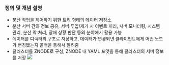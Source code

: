 ### 정의 및 개념 설명
* 분산 작업을 제어하기 위한 트리 형태의 데이터 저장소
* 분산 서버 간의 정보 공유, 서버 투입/제거 시 이벤트 처리, 서버 모니터링, 시스템 관리, 분산 락 처리, 장애 상황 판단 등의 분야에서 활용 가능
* 데이터를 디렉터리 구조로 저장하고, 데이터가 변경되면 클라이언트에게 어떤 노드가 변경됐는지 콜백을 통해서 알려줌
* 클러스터를 ZNODE로 구성, ZNODE 내 YAML 포맷을 통해 클러스터의 서버 정보를 저장
![](https://s3.ap-northeast-2.amazonaws.com/mustit-wiki/zookeeper/zookeeper1.jpg)

